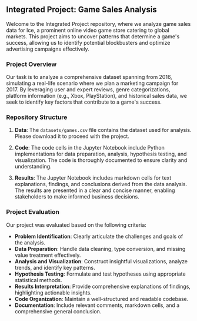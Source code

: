 ## Integrated Project: Game Sales Analysis

Welcome to the Integrated Project repository, where we analyze game sales data for Ice, a prominent online video game store catering to global markets. This project aims to uncover patterns that determine a game's success, allowing us to identify potential blockbusters and optimize advertising campaigns effectively.

### Project Overview

Our task is to analyze a comprehensive dataset spanning from 2016, simulating a real-life scenario where we plan a marketing campaign for 2017. By leveraging user and expert reviews, genre categorizations, platform information (e.g., Xbox, PlayStation), and historical sales data, we seek to identify key factors that contribute to a game's success.

### Repository Structure

1. **Data**: The `datasets/games.csv` file contains the dataset used for analysis. Please download it to proceed with the project.

2. **Code**: The code cells in the Jupyter Notebook include Python implementations for data preparation, analysis, hypothesis testing, and visualization. The code is thoroughly documented to ensure clarity and understanding.

3. **Results**: The Jupyter Notebook includes markdown cells for text explanations, findings, and conclusions derived from the data analysis. The results are presented in a clear and concise manner, enabling stakeholders to make informed business decisions.

### Project Evaluation

Our project was evaluated based on the following criteria:

- **Problem Identification**: Clearly articulate the challenges and goals of the analysis.
- **Data Preparation**: Handle data cleaning, type conversion, and missing value treatment effectively.
- **Analysis and Visualization**: Construct insightful visualizations, analyze trends, and identify key patterns.
- **Hypothesis Testing**: Formulate and test hypotheses using appropriate statistical methods.
- **Results Interpretation**: Provide comprehensive explanations of findings, highlighting actionable insights.
- **Code Organization**: Maintain a well-structured and readable codebase.
- **Documentation**: Include relevant comments, markdown cells, and a comprehensive general conclusion.
